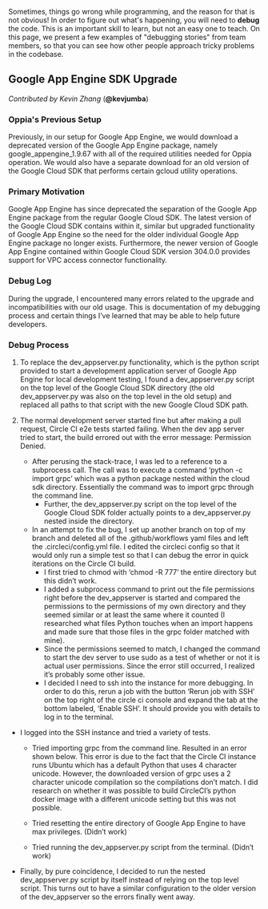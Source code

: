 Sometimes, things go wrong while programming, and the reason for that is not obvious! In order to figure out what's happening, you will need to **debug** the code. This is an important skill to learn, but not an easy one to teach. On this page, we present a few examples of "debugging stories" from team members, so that you can see how other people approach tricky problems in the codebase.

## Google App Engine SDK Upgrade
_Contributed by Kevin Zhang_ (**@kevjumba**)

### Oppia's Previous Setup
Previously, in our setup for Google App Engine, we would download a deprecated version of the Google App Engine package, namely google_appengine_1.9.67 with all of the required utilities needed for Oppia operation. We would also have a separate download for an old version of the Google Cloud SDK that performs certain gcloud utility operations. 

### Primary Motivation
Google App Engine has since deprecated the separation of the Google App Engine package from the regular Google Cloud SDK. The latest version of the Google Cloud SDK contains within it, similar but upgraded functionality of Google App Engine so the need for the older individual Google App Engine package no longer exists. Furthermore, the newer version of Google App Engine contained within Google Cloud SDK version 304.0.0 provides support for VPC access connector functionality.

### Debug Log
During the upgrade, I encountered many errors related to the upgrade and incompatibilities with our old usage. This is documentation of my debugging process and certain things I’ve learned that may be able to help future developers.

### Debug Process
1. To replace the dev_appserver.py functionality, which is the python script provided to start a development application server of Google App Engine for local development testing, I found a dev_appserver.py script on the top level of the Google Cloud SDK directory (the old dev_appserver.py was also on the top level in the old setup) and replaced all paths to that script with the new Google Cloud SDK path.

1. The normal development server started fine but after making a pull request, Circle CI e2e tests started failing. When the dev app server tried to start, the build errored out with the error message: Permission Denied. 
   - After perusing the stack-trace, I was led to a reference to a subprocess call. The call was to execute a command ‘python -c import grpc’ which was a python package nested within the cloud sdk directory. Essentially the command was to import grpc through the command line. 
       - Further, the dev_appserver.py script on the top level of the Google Cloud SDK folder actually points to a dev_appserver.py nested inside the directory. 
   - In an attempt to fix the bug, I set up another branch on top of my branch and deleted all of the .github/workflows yaml files and left the .circleci/config.yml file. I edited the circleci config so that it would only run a simple test so that I can debug the error in quick iterations on the Circle CI build.
       - I first tried to chmod with ‘chmod -R 777’ the entire directory but this didn’t work.
       - I added a subprocess command to print out the file permissions right before the dev_appserver is started and compared the permissions to the permissions of my own directory and they seemed similar or at least the same where it counted (I researched what files Python touches when an import happens and made sure that those files in the grpc folder matched with mine).
       - Since the permissions seemed to match, I changed the command to start the dev server to use sudo as a test of whether or not it is actual user permissions. Since the error still occurred, I realized it’s probably some other issue.
       - I decided I need to ssh into the instance for more debugging. In order to do this, rerun a job with the button ‘Rerun job with SSH’ on the top right of the circle ci console and expand the tab at the bottom labeled, ‘Enable SSH’. It should provide you with details to log in to the terminal.

  - I logged into the SSH instance and tried a variety of tests.
       - Tried importing grpc from the command line. Resulted in an error shown below. This error is due to the fact that the Circle CI instance runs Ubuntu which has a default Python that uses 4 character unicode. However, the downloaded version of grpc uses a 2 character unicode compilation so the compilations don’t match. I did research on whether it was possible to build CircleCI’s python docker image with a different unicode setting but this was not possible.

       - Tried resetting the entire directory of Google App Engine to have max privileges. (Didn’t work)
       - Tried running the dev_appserver.py script from the terminal. (Didn’t work)

   - Finally, by pure coincidence, I decided to run the nested dev_appserver.py script by itself instead of relying on the top level script. This turns out to have a similar configuration to the older version of the dev_appserver so the errors finally went away. 



